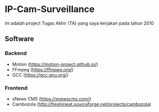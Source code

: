 # IP-Cam-Surveillance
Ini adalah project Tugas Akhir (TA) yang saya kerjakan pada tahun 2010

## Software
### Backend
- Motion (https://motion-project.github.io/)
- FFmpeg (https://ffmpeg.org/)
- GCC (https://gcc.gnu.org/)

### Frontend
- sNews CMS (https://snewscms.com/)
- Cambozola (http://freshmeat.sourceforge.net/projects/cambozola)
